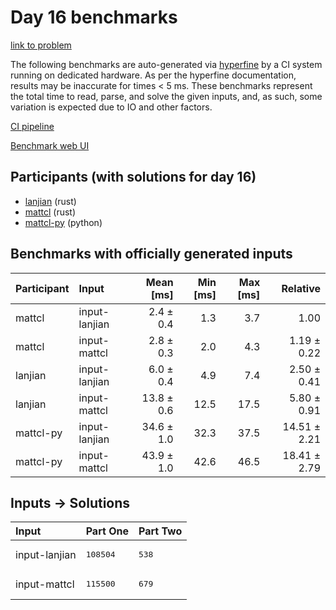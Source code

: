 # Day 16 benchmarks

[link to problem](https://adventofcode.com/2024/day/16)

The following benchmarks are auto-generated via
[hyperfine](https://github.com/sharkdp/hyperfine) by a CI system running on
dedicated hardware. As per the hyperfine documentation, results may be
inaccurate for times < 5 ms. These benchmarks represent the total time to read,
parse, and solve the given inputs, and, as such, some variation is expected due
to IO and other factors.

[CI pipeline](http://ci.papercode.net:8080/teams/main/pipelines/aoc2024)

[Benchmark web UI](https://aoc.ancalagon.black)


## Participants (with solutions for day 16)

- [lanjian](https://github.com/lanjian/aoc-2024) (rust)
- [mattcl](https://github.com/mattcl/aoc2024) (rust)
- [mattcl-py](https://github.com/mattcl/aoc2024-py) (python)


## Benchmarks with officially generated inputs

| Participant | Input | Mean [ms] | Min [ms] | Max [ms] | Relative |
|:---|:---|---:|---:|---:|---:|
| mattcl | input-lanjian | 2.4 ± 0.4 | 1.3 | 3.7 | 1.00 |
| mattcl | input-mattcl | 2.8 ± 0.3 | 2.0 | 4.3 | 1.19 ± 0.22 |
| lanjian | input-lanjian | 6.0 ± 0.4 | 4.9 | 7.4 | 2.50 ± 0.41 |
| lanjian | input-mattcl | 13.8 ± 0.6 | 12.5 | 17.5 | 5.80 ± 0.91 |
| mattcl-py | input-lanjian | 34.6 ± 1.0 | 32.3 | 37.5 | 14.51 ± 2.21 |
| mattcl-py | input-mattcl | 43.9 ± 1.0 | 42.6 | 46.5 | 18.41 ± 2.79 |


## Inputs -> Solutions

| Input | Part One | Part Two |
|:---|:---|:---|
|input-lanjian|<pre>108504</pre>|<pre>538</pre>|
|input-mattcl|<pre>115500</pre>|<pre>679</pre>|